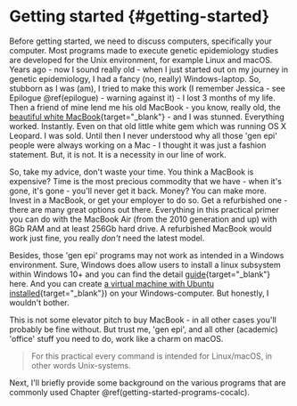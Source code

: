 # Getting started {#getting-started}
<!-- ![](./img/_headers/women_behind_macbook.png){width=100%} -->






Before getting started, we need to discuss computers, specifically your computer. Most programs made to execute genetic epidemiology studies are developed for the Unix environment, for example Linux and macOS. Years ago - now I sound really old - when I just started out on my journey in genetic epidemiology, I had a fancy (no, really) Windows-laptop. So, stubborn as I was (am), I tried to make this work (I remember Jessica - see Epilogue \@ref(epilogue) - warning against it) - I lost 3 months of my life. 
Then a friend of mine lend me his old MacBook - you know, really old, the [beautiful white MacBook](https://apple.fandom.com/wiki/MacBook_(original)){target="_blank"} - and I was stunned. Everything worked. Instantly. Even on that old little white gem which was running OS X Leopard. I was sold. Until then I never understood why all those 'gen epi' people were always working on a Mac - I thought it was just a fashion statement. But, it is not. It is a necessity in our line of work.

So, take my advice, don't waste your time. You think a MacBook is expensive? Time is the most precious commodity that we have - when it's gone, it's gone - you'll never get it back. Money? You can make more. Invest in a MacBook, or get your employer to do so. Get a refurbished one - there are many great options out there. Everything in this practical primer you can do with the MacBook Air (from the 2010 generation and up) with 8Gb RAM and at least 256Gb hard drive. A refurbished MacBook would work just fine, you really _don't_ need the latest model. 

Besides, those 'gen epi' programs may not work as intended in a Windows environment. Sure, Windows does allow users to install a linux subsystem within Windows 10+ and you can find the detail [guide](https://docs.microsoft.com/en-us/windows/wsl/about){target="_blank"} here. And you can create [a virtual machine with Ubuntu installed](https://blog.storagecraft.com/the-dead-simple-guide-to-installing-a-linux-virtual-machine-on-windows/){target="_blank"}) on your Windows-computer. But honestly, I wouldn't bother.

This is not some elevator pitch to buy MacBook - in all other cases you'll probably be fine without. But trust me, 'gen epi', and all other (academic) 'office' stuff you need to do, work like a charm on macOS.

> For this practical every command is intended for Linux/macOS, in other words Unix-systems.

Next, I'll briefly provide some background on the various programs that are commonly used Chapter \@ref(getting-started-programs-cocalc).

<script>
title=document.getElementById('header');
title.innerHTML = '<img src="./img/headers/women_behind_macbook.png" alt="Getting started">' + title.innerHTML
</script>
